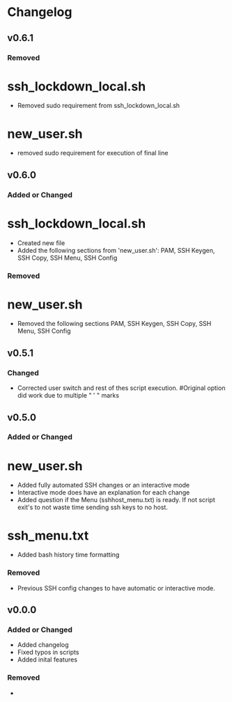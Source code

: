 # Changelog


## v0.6.1

### Removed
# ssh_lockdown_local.sh
- Removed sudo requirement from ssh_lockdown_local.sh

# new_user.sh
- removed sudo requirement for execution of final line

## v0.6.0

### Added or Changed
# ssh_lockdown_local.sh
- Created new file
- Added the following sections from 'new_user.sh': PAM, SSH Keygen, SSH Copy, SSH Menu, SSH Config

### Removed
# new_user.sh
- Removed the following sections PAM, SSH Keygen, SSH Copy, SSH Menu, SSH Config

## v0.5.1

### Changed
- Corrected user switch and rest of thes script execution. #Original option did work due to multiple " ' " marks


## v0.5.0

### Added or Changed
# new_user.sh
- Added fully automated SSH changes or an interactive mode
- Interactive mode does have an explanation for each change
- Added question if the Menu (sshhost_menu.txt) is ready. If not script exit's to not waste time sending ssh keys to no host.

# ssh_menu.txt
- Added bash history time formatting

### Removed
- Previous SSH config changes to have automatic or interactive mode.

## v0.0.0

### Added or Changed
- Added changelog
- Fixed typos in scripts
- Added inital features

### Removed

- 
